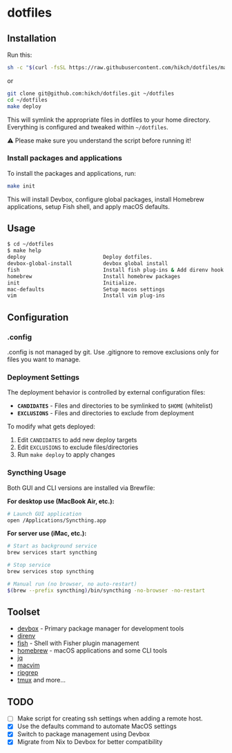 # dotfiles

## Installation

Run this:

``` sh
sh -c "$(curl -fsSL https://raw.githubusercontent.com/hikch/dotfiles/main/bootstrap.sh)"
```

or

``` sh
git clone git@github.com:hikch/dotfiles.git ~/dotfiles
cd ~/dotfiles
make deploy

```

This will symlink the appropriate files in dotfiles to your home directory.
Everything is configured and tweaked within `~/dotfiles`.

⚠️  Please make sure you understand the script before running it!

### Install packages and applications

To install the packages and applications, run:

``` sh
make init
```

This will install Devbox, configure global packages, install Homebrew applications, setup Fish shell, and apply macOS defaults.

## Usage

``` sh
$ cd ~/dotfiles
$ make help
deploy                         Deploy dotfiles.
devbox-global-install          devbox global install
fish                           Install fish plug-ins & Add direnv hook
homebrew                       Install homebrew packages
init                           Initialize.
mac-defaults                   Setup macos settings
vim                            Install vim plug-ins
```

## Configuration

### .config

.config is not managed by git.
Use .gitignore to remove exclusions only for files you want to manage.

### Deployment Settings

The deployment behavior is controlled by external configuration files:

- **`CANDIDATES`** - Files and directories to be symlinked to `$HOME` (whitelist)
- **`EXCLUSIONS`** - Files and directories to exclude from deployment

To modify what gets deployed:
1. Edit `CANDIDATES` to add new deploy targets
2. Edit `EXCLUSIONS` to exclude files/directories  
3. Run `make deploy` to apply changes

### Syncthing Usage

Both GUI and CLI versions are installed via Brewfile:

**For desktop use (MacBook Air, etc.):**
``` sh
# Launch GUI application
open /Applications/Syncthing.app
```

**For server use (iMac, etc.):**
``` sh
# Start as background service
brew services start syncthing

# Stop service
brew services stop syncthing

# Manual run (no browser, no auto-restart)
$(brew --prefix syncthing)/bin/syncthing -no-browser -no-restart
```

## Toolset

- [devbox](https://www.jetify.com/devbox) - Primary package manager for development tools
- [direnv](https://github.com/direnv/direnv)
- [fish](https://fishshell.com) - Shell with Fisher plugin management
- [homebrew](https://brew.sh) - macOS applications and some CLI tools
- [jq](https://stedolan.github.io/jq/)
- [macvim](https://macvim-dev.github.io/macvim/)
- [ripgrep](https://github.com/BurntSushi/ripgrep)
- [tmux](https://github.com/tmux/tmux)
and more...

## TODO

- [ ] Make script for creating ssh settings when adding a remote host.
- [x] Use the defaults command to automate MacOS settings
- [x] Switch to package management using Devbox
- [x] Migrate from Nix to Devbox for better compatibility
